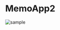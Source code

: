 # MemoApp2

![sample](https://user-images.githubusercontent.com/97661414/154416074-5c798bcf-4c98-42e4-9e81-1153f296a2c7.gif)
